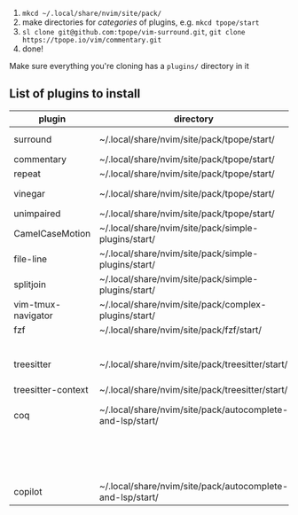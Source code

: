 1. `mkcd ~/.local/share/nvim/site/pack/`
2. make directories for _categories_ of plugins, e.g. `mkcd tpope/start`
3. `sl clone git@github.com:tpope/vim-surround.git`, `git clone https://tpope.io/vim/commentary.git`
4. done!

Make sure everything you're cloning has a `plugins/` directory in it


## List of plugins to install

| plugin             	| directory                                                 	| command                                                             	|
|--------------------	|-----------------------------------------------------------	|---------------------------------------------------------------------	|
| surround           	| ~/.local/share/nvim/site/pack/tpope/start/                	| sl clone git@github.com:tpope/vim-surround.git                      	|
| commentary         	| ~/.local/share/nvim/site/pack/tpope/start/                	| git clone https://tpope.io/vim/commentary.git                       	|
| repeat             	| ~/.local/share/nvim/site/pack/tpope/start/                	| sl clone https://tpope.io/vim/repeat.git                            	|
| vinegar            	| ~/.local/share/nvim/site/pack/tpope/start/                	| sl clone https://github.com/tpope/vim-vinegar.git                   	|
| unimpaired         	| ~/.local/share/nvim/site/pack/tpope/start/                	| sl clone https://tpope.io/vim/unimpaired.git                        	|
| CamelCaseMotion    	| ~/.local/share/nvim/site/pack/simple-plugins/start/       	| sl clone git@github.com:bkad/CamelCaseMotion.git                    	|
| file-line          	| ~/.local/share/nvim/site/pack/simple-plugins/start/       	| sl clone git@github.com:lervag/file-line.git                        	|
| splitjoin          	| ~/.local/share/nvim/site/pack/simple-plugins/start/       	| sl clone git@github.com:AndrewRadev/splitjoin.vim.git               	|
| vim-tmux-navigator 	| ~/.local/share/nvim/site/pack/complex-plugins/start/      	| sl clone git@github.com:christoomey/vim-tmux-navigator.git          	|
| fzf                	| ~/.local/share/nvim/site/pack/fzf/start/                  	| sl clone git@github.com:junegunn/fzf.git                            	|
|                    	|                                                           	| sl clone git@github.com:junegunn/fzf.vim.git                        	|
| treesitter         	| ~/.local/share/nvim/site/pack/treesitter/start/           	| sl clone git@github.com:nvim-treesitter/nvim-treesitter.git         	|
| treesitter-context 	| ~/.local/share/nvim/site/pack/treesitter/start/           	| sl clone git@github.com:nvim-treesitter/nvim-treesitter-context.git 	|
| coq                	| ~/.local/share/nvim/site/pack/autocomplete-and-lsp/start/ 	| sl clone git@github.com:ms-jpq/coq.git                              	|
|                    	|                                                           	| sl clone git@github.com:ms-jpq/coq.thirdparty.git                   	|
|                    	|                                                           	| sl clone git@github.com:ms-jpq/coq.artifacts.git                    	|
| copilot            	| ~/.local/share/nvim/site/pack/autocomplete-and-lsp/start/ 	| sl clone git@github.com:github/copilot.vim.git                      	|
